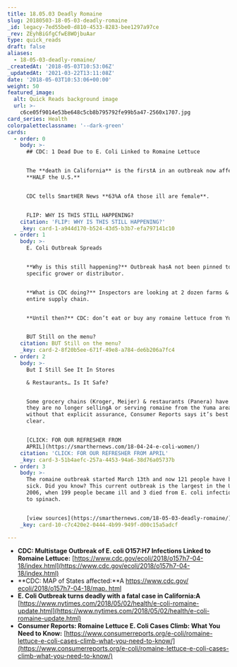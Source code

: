 ```yaml
---
title: 18.05.03 Deadly Romaine
slug: 20180503-18-05-03-deadly-romaine
_id: legacy-7ed55be0-d810-4533-8283-bee1297a97ce
_rev: ZEyhBiGfgCfwE8WOjbuAar
type: quick_reads
draft: false
aliases:
  - 18-05-03-deadly-romaine/
_createdAt: '2018-05-03T10:53:06Z'
_updatedAt: '2021-03-22T13:11:08Z'
date: '2018-05-03T10:53:06+00:00'
weight: 50
featured_image:
  alt: Quick Reads background image
  url: >-
    c6ce05f9014e53be648c5cb8b795792fe99b5a47-2560x1707.jpg
card_series: Health
colorpaletteclassname: '--dark-green'
cards:
  - order: 0
    body: >-
      ## CDC: 1 Dead Due to E. Coli Linked to Romaine Lettuce


      The **death in California** is the firstA in an outbreak now affecting
      **HALF the U.S.**


      CDC tells SmartHER News **63%A ofA those ill are female**.


      FLIP: WHY IS THIS STILL HAPPENING?
    citation: 'FLIP: WHY IS THIS STILL HAPPENING?'
    _key: card-1-a944d170-b524-43d5-b3b7-efa797141c10
  - order: 1
    body: >-
      E. Coli Outbreak Spreads


      **Why is this still happening?** Outbreak hasA not been pinned to a
      specific grower or distributor.


      **What is CDC doing?** Inspectors are looking at 2 dozen farms & the
      entire supply chain.


      **Until then?** CDC: don’t eat or buy any romaine lettuce from Yuma, AZ.


      BUT Still on the menu?
    citation: BUT Still on the menu?
    _key: card-2-8f20b5ee-671f-49e8-a784-de6b206a7fc4
  - order: 2
    body: >-
      But I Still See It In Stores  

      & Restaurants… Is It Safe?


      Some grocery chains (Kroger, Meijer) & restaurants (Panera) have announced
      they are no longer sellingA or serving romaine from the Yuma area. But
      without that explicit assurance, Consumer Reports says it’s best to stay
      clear.


      [CLICK: FOR OUR REFRESHER FROM
      APRIL](https://smarthernews.com/18-04-24-e-coli-women/)
    citation: 'CLICK: FOR OUR REFRESHER FROM APRIL'
    _key: card-3-51b4aefc-257a-4453-94a6-38d76a05737b
  - order: 3
    body: >-
      The romaine outbreak started March 13th and now 121 people have become
      sick. Did you know? This current outbreak is the largest in the U.S. since
      2006, when 199 people became ill and 3 died from E. coli infections traced
      to spinach.


      [view sources](https://smarthernews.com/18-05-03-deadly-romaine/)
    _key: card-10-c7c420e2-0444-4b99-949f-d00c15a5adcf

---
```

* **CDC: Multistage Outbreak of E. coli O157:H7 Infections Linked to Romaine Lettuce:** [https://www.cdc.gov/ecoli/2018/o157h7-04-18/index.html](https://www.cdc.gov/ecoli/2018/o157h7-04-18/index.html)
* **CDC: MAP of States affected:**A [https://www.cdc.gov/ ecoli/2018/o157h7-04-18/map. html](https://www.cdc.gov/)
* **E. Coli Outbreak turns deadly with a fatal case in California:A** [https://www.nytimes.com/2018/05/02/health/e-coli-romaine-update.html](https://www.nytimes.com/2018/05/02/health/e-coli-romaine-update.html)
* **Consumer Reports: Romaine Lettuce E. Coli Cases Climb: What You Need to Know:** [https://www.consumerreports.org/e-coli/romaine-lettuce-e-coli-cases-climb-what-you-need-to-know/](https://www.consumerreports.org/e-coli/romaine-lettuce-e-coli-cases-climb-what-you-need-to-know/)